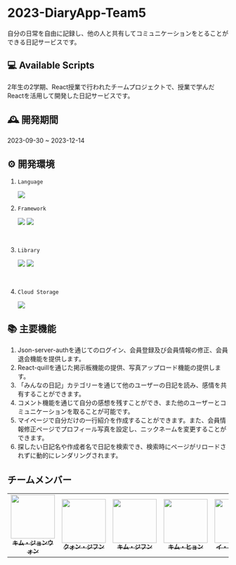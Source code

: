 # 2023-DiaryApp-Team5

自分の日常を自由に記録し、他の人と共有してコミュニケーションをとることができる日記サービスです。


## 💻  Available Scripts
2年生の2学期、React授業で行われたチームプロジェクトで、授業で学んだReactを活用して開発した日記サービスです。


##  🕰️ 開発期間

2023-09-30 ~ 2023-12-14


## ⚙️ 開発環境
1. `Language`
   <div>
   <img src="https://img.shields.io/badge/javascript-F7DF1E?style=for-the-badge&logo=javascript&logoColor=black"> 
   
   <br>
2. `Framework`
    <div>
    <img src="https://img.shields.io/badge/react-61DAFB?style=for-the-badge&logo=react&logoColor=black"> 
    <img src="https://img.shields.io/badge/tailwind-06B6D4?style=for-the-badge&logo=tailwindcss&logoColor=white">

  <br>

3. `Library`

    <div>
    <img src="https://img.shields.io/badge/jsonserver-000000?style=for-the-badge&logo=json&logoColor=white">
    <img src="https://img.shields.io/badge/Recoil-3578e5?style=for-the-badge&logo=recoil&logoColor=white">

  <br>

4. `Cloud Storage`

    <div>
    <img src="https://img.shields.io/badge/amazons3-569a31?style=for-the-badge&logo=amazons3&logoColor=white">




## 📚 主要機能
1. Json-server-authを通じてのログイン、会員登録及び会員情報の修正、会員退会機能を提供します。
2. React-quillを通じた掲示板機能の提供、写真アップロード機能の提供します。
3. 「みんなの日記」カテゴリーを通じて他のユーザーの日記を読み、感情を共有することができます。
4. コメント機能を通じて自分の感想を残すことができ、また他のユーザーとコミュニケーションを取ることが可能です。
5. マイページで自分だけの一行紹介を作成することができます。また、会員情報修正ページでプロフィール写真を設定し、ニックネームを変更することができます。
6. 探したい日記名や作成者名で日記を検索でき、検索時にページがリロードされずに動的にレンダリングされます。




## チームメンバー

<table>
  <tbody>
    <tr>
      <td align="center"><a href="https://github.com/jeongwonkimo3o"><img src="https://avatars.githubusercontent.com/u/113046042?v=4" width="100px"/><br /><sub><b>キム・ジョンウォン</b></sub></a><br /></td>
      <td align="center"><a href="https://github.com/jihun1844"><img src="https://avatars.githubusercontent.com/u/108657822?v=4" width="100px;" alt=""/><br /><sub><b>クォン・ジフン </b></sub></a><br /></td>
      <td align="center"><a href="https://github.com/Jhoon00"><img src="https://avatars.githubusercontent.com/u/121006991?v=4" width="100px;" alt=""/><br /><sub><b>キム・ジフン</b></sub></a><br /></td>
      <td align="center"><a href="https://github.com/Hyn2"><img src="https://avatars.githubusercontent.com/u/125263770?v=4" width="100px;" alt=""/><br /><sub><b> キム・ヒョン </b></sub></a><br /></td>
      <td align="center"><a href="https://github.com/lmh0615"><img src="https://avatars.githubusercontent.com/u/108847847?v=4" width="100px;" alt=""/><br /><sub><b> イ・ミンヒョク </b></sub></a><br /></td>
     <tr/>
  </tbody>
</table>